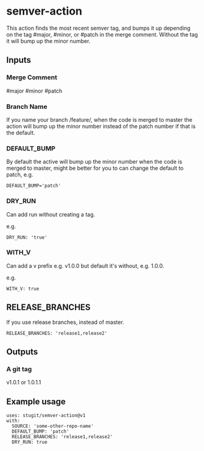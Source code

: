 # semver-action

This action finds the most recent semver tag, and bumps it up depending on the tag #major, #minor, or #patch in the merge comment.
Without the tag it will bump up the minor number.

## Inputs

### Merge Comment 
 #major
 #minor
 #patch
 
### Branch Name
If you name your branch /feature/<branch name>, when the code is merged to master the action will bump up the minor number instead of the patch number if that is the default. 

### DEFAULT_BUMP
By default the active will bump up the minor number when the code is merged to master, might be better for you to can change the default to patch, 
e.g. 
```
DEFAULT_BUMP='patch'
```

### DRY_RUN
Can add run without creating a tag.

e.g. 
```
DRY_RUN: 'true'
```

### WITH_V
Can add a v prefix e.g. v1.0.0 but default it's without, e.g. 1.0.0.

e.g. 
```
WITH_V: true
```

## RELEASE_BRANCHES
If you use release branches, instead of master.
```
RELEASE_BRANCHES: 'release1,release2'
```

## Outputs

### A git tag

v1.0.1 or 1.0.1.1

## Example usage

```
uses: stugit/semver-action@v1
with:
  SOURCE: 'some-other-repo-name'
  DEFAULT_BUMP: 'patch'
  RELEASE_BRANCHES: 'release1,release2'
  DRY_RUN: true
```
